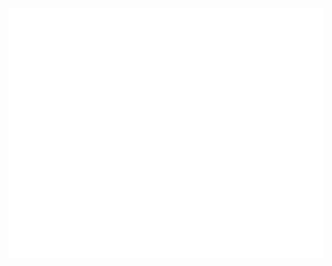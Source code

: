 <div align="center">
		<picture>
		  <img src="test.svg" width="800" height="400">
		</picture>
</div>
<br>
<br>